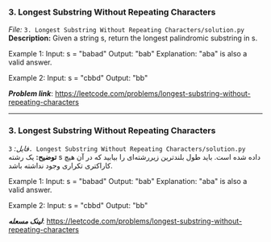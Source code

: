 ### 3. Longest Substring Without Repeating Characters
*File:* `3. Longest Substring Without Repeating Characters/solution.py`  
**Description:** Given a string s, return the longest palindromic substring in s.

Example 1:
Input: s = "babad"
Output: "bab"
Explanation: "aba" is also a valid answer.

Example 2:
Input: s = "cbbd"
Output: "bb"

***Problem link***: https://leetcode.com/problems/longest-substring-without-repeating-characters

---

### 3. Longest Substring Without Repeating Characters
*فایل:* `3. Longest Substring Without Repeating Characters/solution.py`  
**توضیح:** یک رشته s داده شده است. باید طول بلندترین زیررشته‌ای را بیابید که در آن هیچ کاراکتری تکراری وجود نداشته باشد.

Example 1:
Input: s = "babad"
Output: "bab"
Explanation: "aba" is also a valid answer.

Example 2:
Input: s = "cbbd"
Output: "bb"

***لینک مسعله***: https://leetcode.com/problems/longest-substring-without-repeating-characters